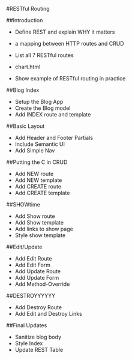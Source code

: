 #RESTful Routing

##Introduction
* Define REST and explain WHY it matters
- a mapping between HTTP routes and CRUD
* List all 7 RESTful routes
- chart.html
* Show example of RESTful routing in practice

##Blog Index
* Setup the Blog App
* Create the Blog model
* Add INDEX route and template

##Basic Layout
* Add Header and Footer Partials
* Include Semantic UI
* Add Simple Nav

##Putting the C in CRUD
* Add NEW route
* Add NEW template
* Add CREATE route
* Add CREATE template

##SHOWtime
* Add Show route
* Add Show template
* Add links to show page
* Style show template

##Edit/Update
* Add Edit Route
* Add Edit Form
* Add Update Route
* Add Update Form
* Add Method-Override

##DESTROYYYYYY
* Add Destroy Route
* Add Edit and Destroy Links

##Final Updates
* Sanitize blog body
* Style Index
* Update REST Table
